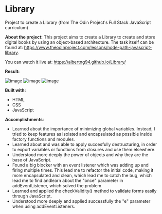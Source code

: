 # Library
Project to create a Library (from The Odin Project's Full Stack JavaScript curriculum)

**About the project:** This project aims to create a Library to create and store digital books by using an object-based architecture. The task itself can be found at: https://www.theodinproject.com/lessons/node-path-javascript-library.

You can watch it live at: https://albertng94.github.io/Library/

**Result:**

![image](https://github.com/albertng94/Library/assets/120219974/454f22f2-8223-43b8-8079-7cd3933f76bc)
![image](https://github.com/albertng94/Library/assets/120219974/e4d2f063-5ed7-4140-bce6-1388dd2adc06)
![image](https://github.com/albertng94/Library/assets/120219974/d03e70f1-e304-4018-926a-561be44c7ad1)

**Built with:**
- HTML
- CSS
- JavaScript

**Accomplishments**:
- Learned about the importance of minimizing global variables. Instead, I tried to keep features as isolated and encapsulated as possible inside factory functions and modules.
- Learned about and was able to apply succesfully destructuring, in order to export variables or functions from closures and use them elsewhere.
- Understood more deeply the power of objects and why they are the base of JavaScript.
- Found a big blocker with an event listener which was adding up and firing multiple times. This lead me to refactor the initial code, making it more encapsulated and clean, which lead me to catch the bug, which lead me to find andlearn about the "once" parameter in addEventListener, which solved the problem.
- Learned and applied the checkValidity() method to validate forms easily through JavaScript.
- Understood more deeply and applied successfully the "e" parameter when using addEventListeners.
